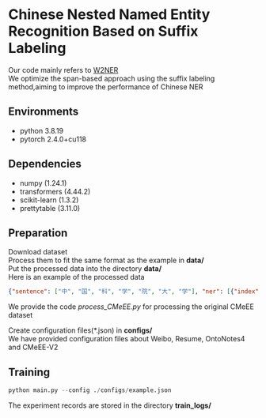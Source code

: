 # Chinese Nested Named Entity Recognition Based on Suffix Labeling
Our code mainly refers to [W2NER](https://github.com/ljynlp/W2NER) \
We optimize the span-based approach using the suffix labeling method,aiming to improve the performance of Chinese NER
## Environments
- python 3.8.19
- pytorch 2.4.0+cu118
## Dependencies
- numpy (1.24.1)
- transformers (4.44.2)
- scikit-learn (1.3.2)
- prettytable (3.11.0)
## Preparation
Download dataset\
Process them to fit the same format as the example in **data/** \
Put the processed data into the directory **data/** \
Here is an example of the processed data
```json
{"sentence": ["中", "国", "科", "学", "院", "大", "学"], "ner": [{"index": [0,1,2,3,4,5,6], "type": "organization"} ] }
```
We provide the code *process_CMeEE.py* for processing the original CMeEE dataset

Create configuration files(*.json) in **configs/** \
We have provided configuration files about Weibo, Resume, OntoNotes4 and CMeEE-V2


## Training
```python
python main.py --config ./configs/example.json
```
The experiment records are stored in the directory **train_logs/**